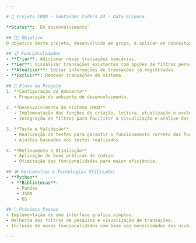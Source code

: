 ```yaml
---

# 🏦 Projeto CRUD - Santander Coders 24 - Data Science

**Status**: `Em desenvolvimento`

## 🧑‍💻 Objetivo
O objetivo deste projeto, desenvolvido em grupo, é aplicar os conceitos aprendidos no módulo **Lógica de Programação II (Python)** do **Santander Coders** para criar um sistema CRUD (Create, Read, Update, Delete) que gerencie transações bancárias de forma eficiente.

## 📋 Funcionalidades
- **Criar**: Adicionar novas transações bancárias.
- **Ler**: Visualizar transações existentes com opções de filtros personalizados.
- **Atualizar**: Editar informações de transações já registradas.
- **Excluir**: Remover transações do sistema.

## 🔄 Fluxo do Projeto
1. **Configuração do Ambiente**
   - Preparação do ambiente de desenvolvimento.
  
2. **Desenvolvimento do Sistema CRUD**
   - Implementação das funções de criação, leitura, atualização e exclusão de transações.
   - Integração de filtros para facilitar a visualização e análise das transações.

3. **Teste e Validação**
   - Realização de testes para garantir o funcionamento correto das funcionalidades.
   - Ajustes baseados nos testes realizados.

4. **Refinamento e Otimização**
   - Aplicação de boas práticas de código.
   - Otimização das funcionalidades para maior eficiência.

## 🛠️ Ferramentas e Tecnologias Utilizadas
- **Python**
  - **Bibliotecas**:
    - Pandas
    - JSON
    - OS

## 🚀 Próximos Passos
- Implementação de uma interface gráfica simples.
- Melhoria dos filtros de pesquisa e visualização de transações.
- Inclusão de novas funcionalidades com base nas necessidades dos usuários.

---
```

